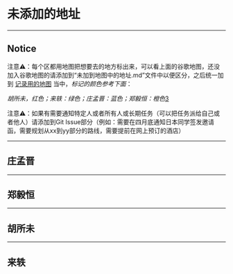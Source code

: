 # 未添加的地址

---

## Notice 

注意⚠️：每个区都用地图把想要去的地方标出来，可以看上面的谷歌地图，还没加入谷歌地图的请添加到“未加到地图中的地址.md”文件中以便区分，之后统一加到   [记录用的地图][4]  当中，*标记的颜色参考下面*：

*胡所未，红色；来轶：绿色；庄孟晋：蓝色；郑毅恒：橙色*[3]

注意⚠️：如果有需要通知特定人或者所有人或长期任务（可以把任务派给自己或者他人）请添加到Git Issue部分（例如：需要在四月底通知日本同学签发邀请函，需要规划从xx到yy部分的路线，需要提前在网上预订的酒店）

---

## 庄孟晋

---

## 郑毅恒

---

## 胡所未
---

## 来轶


[1]:	https://drive.google.com/open?id=1dLZIDPDTCEggfbseCkc7ACiNJ22XU7Aw&usp=sharing
[2]:	http://www.mitsui-museum.jp/
[3]:	https://www.mitsukoshi.mistore.jp/nihombashi.html
[4]:	shibuya.parco.jp
[5]:	http://www.wagashi-kurogi.co.jp/
